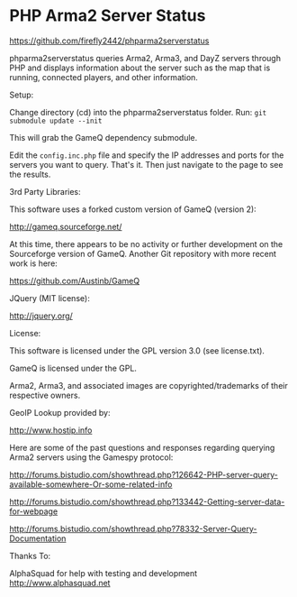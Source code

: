 PHP Arma2 Server Status
==============================

https://github.com/firefly2442/phparma2serverstatus

phparma2serverstatus queries Arma2, Arma3, and DayZ servers through PHP and displays information about the server
such as the map that is running, connected players, and other information.

Setup:

Change directory (cd) into the phparma2serverstatus folder.
Run: `git submodule update --init`

This will grab the GameQ dependency submodule.

Edit the `config.inc.php` file and specify the IP addresses and ports for the servers you
want to query.  That's it.  Then just navigate to the page to see the results.


3rd Party Libraries:

This software uses a forked custom version of GameQ (version 2):

http://gameq.sourceforge.net/

At this time, there appears to be no activity or further development on the Sourceforge
version of GameQ.  Another Git repository with more recent work is here:

https://github.com/Austinb/GameQ

JQuery (MIT license):

http://jquery.org/

License:

This software is licensed under the GPL version 3.0 (see license.txt).

GameQ is licensed under the GPL.

Arma2, Arma3, and associated images are copyrighted/trademarks of their respective owners.

GeoIP Lookup provided by:

http://www.hostip.info

Here are some of the past questions and responses regarding querying Arma2
servers using the Gamespy protocol:

http://forums.bistudio.com/showthread.php?126642-PHP-server-query-available-somewhere-Or-some-related-info

http://forums.bistudio.com/showthread.php?133442-Getting-server-data-for-webpage

http://forums.bistudio.com/showthread.php?78332-Server-Query-Documentation

Thanks To:

AlphaSquad for help with testing and development
http://www.alphasquad.net

